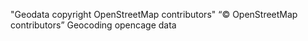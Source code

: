 "Geodata copyright OpenStreetMap contributors" “© OpenStreetMap contributors”
Geocoding opencage data